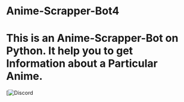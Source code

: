 # Anime-Scrapper-Bot4 
# This is an Anime-Scrapper-Bot on Python. It help you to get Information about a Particular Anime.
[![Discord](https://discord.gg/zcKNPcZHMu)